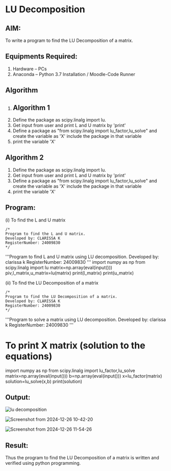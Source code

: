 # LU Decomposition 

## AIM:
To write a program to find the LU Decomposition of a matrix.

## Equipments Required:
1. Hardware – PCs
2. Anaconda – Python 3.7 Installation / Moodle-Code Runner

## Algorithm
1. ## Algorithm 1  
1. Define the package as scipy.linalg import lu. 
2. Get input from user and print L and U matrix by 'print'
3. Define a package as "from scipy.linalg import lu_factor,lu_solve" and create the variable as 'X' include the package in that variable
4. print the variable 'X'

## Algorithm 2
1. Define the package as scipy.linalg import lu. 
2. Get input from user and print L and U matrix by 'print'
3. Define a package as "from scipy.linalg import lu_factor,lu_solve" and create the variable as 'X' include the package in that variable
4. print the variable 'X'
   
## Program:
(i) To find the L and U matrix
```
/*
Program to find the L and U matrix.
Developed by: CLARISSA K
RegisterNumber: 24009830
*/
```
'''Program to find L and U matrix using LU decomposition.
Developed by: clarissa k
RegisterNumber: 24009830
'''
import numpy as np
from scipy.linalg import lu
matrix=np.array(eval(input()))
piv,l_matrix,u_matrix=lu(matrix)
print(l_matrix)
print(u_matrix)

(ii) To find the LU Decomposition of a matrix
```
/*
Program to find the LU Decomposition of a matrix.
Developed by: CLARISSA K
RegisterNumber: 24009830
*/
```
'''Program to solve a matrix using LU decomposition.
Developed by: clarissa k
RegisterNumber: 24009830
'''

# To print X matrix (solution to the equations)
import numpy as np
from scipy.linalg import lu_factor,lu_solve
matrix=np.array(eval(input()))
b=np.array(eval(input()))
x=lu_factor(matrix)
solution=lu_solve(x,b)
print(solution)


## Output:
![lu decomposition]()



![Screenshot from 2024-12-26 10-42-20](https://github.com/user-attachments/assets/fb7bc1c8-33e7-4bf8-ab5f-18fb584c9268)




![Screenshot from 2024-12-26 11-54-26](https://github.com/user-attachments/assets/8b9ad008-b9c7-4711-b025-c08ff2779b1c)







## Result:
Thus the program to find the LU Decomposition of a matrix is written and verified using python programming.

